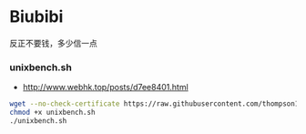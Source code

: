 # Biubibi 


反正不要钱，多少信一点

### unixbench.sh


- http://www.webhk.top/posts/d7ee8401.html

```bash
wget --no-check-certificate https://raw.githubusercontent.com/thompson1966/scripts/master/unixbench.sh
chmod +x unixbench.sh
./unixbench.sh
```
